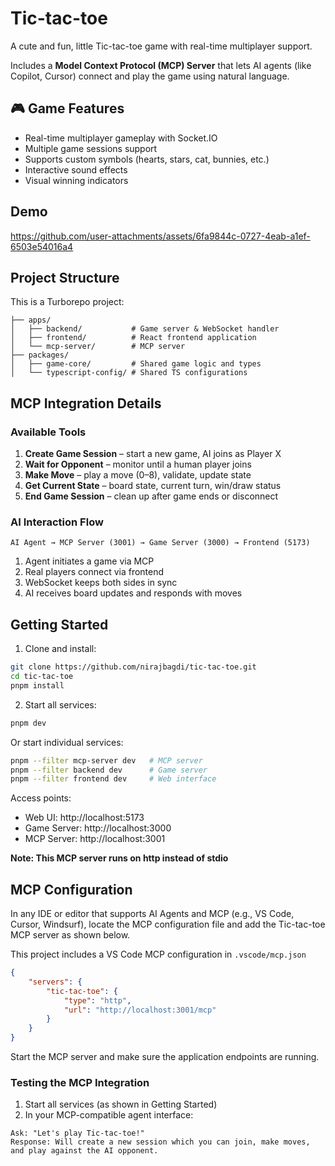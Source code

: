 # Tic-tac-toe

A cute and fun, little Tic-tac-toe game with real-time multiplayer support.

Includes a **Model Context Protocol (MCP) Server** that lets AI agents (like Copilot, Cursor) connect and play the game using natural language.

## 🎮 Game Features

-   Real-time multiplayer gameplay with Socket.IO
-   Multiple game sessions support
-   Supports custom symbols (hearts, stars, cat, bunnies, etc.)
-   Interactive sound effects
-   Visual winning indicators

## Demo

https://github.com/user-attachments/assets/6fa9844c-0727-4eab-a1ef-6503e54016a4

## Project Structure

This is a Turborepo project:

```
├── apps/
│   ├── backend/           # Game server & WebSocket handler
│   ├── frontend/          # React frontend application
│   └── mcp-server/        # MCP server
├── packages/
│   ├── game-core/         # Shared game logic and types
│   └── typescript-config/ # Shared TS configurations
```

## MCP Integration Details

### Available Tools

1. **Create Game Session** – start a new game, AI joins as Player X
2. **Wait for Opponent** – monitor until a human player joins
3. **Make Move** – play a move (0–8), validate, update state
4. **Get Current State** – board state, current turn, win/draw status
5. **End Game Session** – clean up after game ends or disconnect

### AI Interaction Flow

```
AI Agent → MCP Server (3001) → Game Server (3000) → Frontend (5173)
```

1. Agent initiates a game via MCP
2. Real players connect via frontend
3. WebSocket keeps both sides in sync
4. AI receives board updates and responds with moves

## Getting Started

1. Clone and install:

```bash
git clone https://github.com/nirajbagdi/tic-tac-toe.git
cd tic-tac-toe
pnpm install
```

2. Start all services:

```bash
pnpm dev
```

Or start individual services:

```bash
pnpm --filter mcp-server dev   # MCP server
pnpm --filter backend dev      # Game server
pnpm --filter frontend dev     # Web interface
```

Access points:

-   Web UI: http://localhost:5173
-   Game Server: http://localhost:3000
-   MCP Server: http://localhost:3001

**Note: This MCP server runs on http instead of stdio**

## MCP Configuration

In any IDE or editor that supports AI Agents and MCP (e.g., VS Code, Cursor, Windsurf), locate the MCP configuration file and add the Tic-tac-toe MCP server as shown below.

This project includes a VS Code MCP configuration in `.vscode/mcp.json`

```json
{
    "servers": {
        "tic-tac-toe": {
            "type": "http",
            "url": "http://localhost:3001/mcp"
        }
    }
}
```

Start the MCP server and make sure the application endpoints are running.

### Testing the MCP Integration

1. Start all services (as shown in Getting Started)
2. In your MCP-compatible agent interface:

```
Ask: "Let's play Tic-tac-toe!"
Response: Will create a new session which you can join, make moves, and play against the AI opponent.
```
